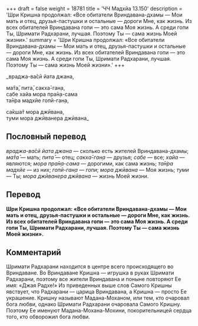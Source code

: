 +++
draft = false
weight = 18781
title = 'ЧЧ Мадхйа 13.150'
description = 'Шри Кришна продолжал: «Все обитатели Вриндавана-дхамы — Мои мать и отец, друзья-пастушки и остальные — дороги Мне, как жизнь. Из всех обитателей Вриндавана гопи — это сама Моя жизнь. А среди гопи Ты, Шримати Радхарани, лучшая. Поэтому Ты — сама жизнь Моей жизни».'
summary = 'Шри Кришна продолжал: «Все обитатели Вриндавана-дхамы — Мои мать и отец, друзья-пастушки и остальные — дороги Мне, как жизнь. Из всех обитателей Вриндавана гопи — это сама Моя жизнь. А среди гопи Ты, Шримати Радхарани, лучшая. Поэтому Ты — сама жизнь Моей жизни».'
+++

_враджа-ва̄сӣ йата джана,  
  
ма̄та̄, пита̄, сакха̄-ган̣а,  
сабе хайа мора пра̄н̣а-сама  
та̄н̇ра мадхйе гопӣ-ган̣а,  
  
са̄кша̄т мора джӣвана,  
туми мора джӣванера джӣвана_

## Пословный перевод

_враджа_\-_ва̄сӣ_ _йата_ _джана_ — сколько есть жителей Вриндавана-дхамы; _ма̄та̄_ — мать; _пита̄_ — отец; _сакха̄_\-_ган̣а_ — друзья; _сабе_ — все; _хайа_ — являются; _мора_ _пра̄н̣а_\-_сама_ — дорогими, как сама жизнь; _та̄н̇ра_ _мадхйе_ — из них; _гопӣ_\-_ган̣а_ — _гопи_; _мора_ _джӣвана_ — Моя жизнь; _туми_ — Ты; _мора_ _джӣванера_ _джӣвана_ — жизнь Моей жизни.

## Перевод

**Шри Кришна продолжал: «Все обитатели Вриндавана-дхамы — Мои мать и отец, друзья-пастушки и остальные — дороги Мне, как жизнь. Из всех обитателей Вриндавана гопи — это сама Моя жизнь. А среди гопи Ты, Шримати Радхарани, лучшая. Поэтому Ты — сама жизнь Моей жизни».**

## Комментарий

Шримати Радхарани находится в центре всего происходящего во Вриндаване. Во Вриндаване Кришна — игрушка в руках Шримати Радхарани, поэтому все жители Вриндавана и поныне повторяют Ее имя: «Джая Радхе!» Из приведенных выше слов Самого Кришны явствует, что Радхарани — царица Вриндавана, а Кришна — просто Ее украшение. Кришну называют Мадана-Моханом, или тем, кто очаровал бога любви, однако Шримати Радхарани очаровала Самого Кришну. Поэтому Ее именуют Мадана-Мохана-Мохини, покорительницей сердца того, кто обворожил бога любви.
